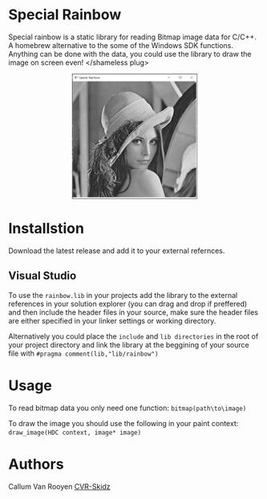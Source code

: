 # Special Rainbow
Special rainbow is a static library for reading Bitmap image data for C/C++. A homebrew alternative to the some of the Windows SDK functions. Anything can be done with the data, <shameless plug> you could use the library to draw the image on screen even! </shameless plug>

<p align = "center">
  <img src = "https://github.com/CVR-Skidz/special-rainbow/blob/master/example_outputs/lena512.png" width = "250" height="250">
</p>

# Installstion
Download the latest release and add it to your external refernces.

## Visual Studio

To use the `rainbow.lib` in your projects add the library to the external references in your solution explorer (you can drag and drop if preffered) and then include the header files in your source, make sure the header files are either specified in your linker settings or working directory. 

Alternatively you could place the `include` and `lib directories` in the root of your project directory and link the library at the beggining of your source file with `#pragma comment(lib,"lib/rainbow")`

# Usage
To read bitmap data you only need one function:
`bitmap(path\to\image)`

To draw the image you should use the following in your paint context:
`draw_image(HDC context, image* image)`

# Authors
Callum Van Rooyen [CVR-Skidz](https://github.com/CVR-Skidz)
